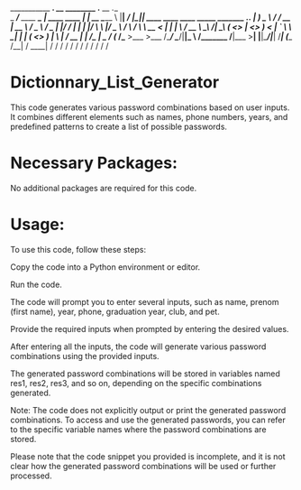 ___________                  ___.                  __     ________  .__        __  .__                                          
\_   _____/____    ____  ____\_ |__   ____   ____ |  | __ \______ \ |__| _____/  |_|__| ____   ____   ____ _____ _______ ___.__.
 |    __) \__  \ _/ ___\/ __ \| __ \ /  _ \ /  _ \|  |/ /  |    |  \|  |/ ___\   __\  |/  _ \ /    \ /    \\__  \\_  __ <   |  |
 |     \   / __ \\  \__\  ___/| \_\ (  <_> |  <_> )    <   |    `   \  \  \___|  | |  (  <_> )   |  \   |  \/ __ \|  | \/\___  |
 \___  /  (____  /\___  >___  >___  /\____/ \____/|__|_ \ /_______  /__|\___  >__| |__|\____/|___|  /___|  (____  /__|   / ____|
     \/        \/     \/    \/    \/                   \/         \/        \/                    \/     \/     \/       \/   

# Dictionnary_List_Generator
This code generates various password combinations based on user inputs. It combines different elements such as names, phone numbers, years, and predefined patterns to create a list of possible passwords.

# Necessary Packages:
No additional packages are required for this code.

# Usage:
To use this code, follow these steps:

Copy the code into a Python environment or editor.

Run the code.

The code will prompt you to enter several inputs, such as name, prenom (first name), year, phone, graduation year, club, and pet.

Provide the required inputs when prompted by entering the desired values.

After entering all the inputs, the code will generate various password combinations using the provided inputs.

The generated password combinations will be stored in variables named res1, res2, res3, and so on, depending on the specific combinations generated.

Note: The code does not explicitly output or print the generated password combinations. To access and use the generated passwords, you can refer to the specific variable names where the password combinations are stored.

Please note that the code snippet you provided is incomplete, and it is not clear how the generated password combinations will be used or further processed.

